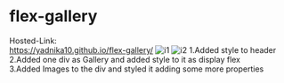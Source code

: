 # flex-gallery
Hosted-Link:<br>
https://yadnika10.github.io/flex-gallery/
![i1](https://github.com/yadnika10/flex-gallery/assets/122971264/652116de-0cf3-4472-9c5e-6919b7f6383b)
![i2](https://github.com/yadnika10/flex-gallery/assets/122971264/94468f20-afe0-4151-b0ff-7eb21ca7fadc)
1.Added style to header<br>
2.Added one div as Gallery and added style to it as display flex<br>
3.Added Images to the div and styled it adding some more properties<br>
